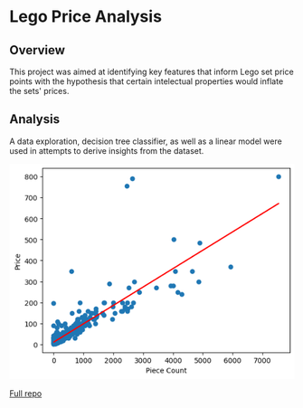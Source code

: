 # Lego Price Analysis

## Overview

This project was aimed at identifying key features that inform Lego set price points with the hypothesis that certain intelectual properties would inflate the sets' prices.

## Analysis

A data exploration, decision tree classifier, as well as a linear model were used in attempts to derive insights from the dataset.

![Vis](../Images/Lego.png "Lego Set Scatterplot")

<a href="https://github.com/kinikepike1/ProjectShowcase/tree/main/LegoPriceAnalysis" target="_blank" rel="noopener noreferrer">Full repo</a>
